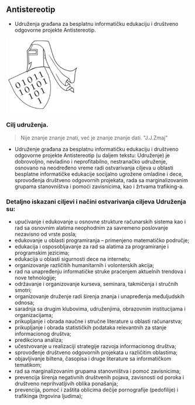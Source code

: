 ## Antistereotip 

- Udruženja građana za besplatnu informatičku edukaciju i društveno odgovorne projekte Antistereotip.

<p>
  <img src="https://github.com/antistereotip/antistereotip.github.io/blob/master/data/pics/antistereotiplogo.png" width="200"/>
</p>

### Cilj udruženja.

> Nije znanje znanje znati, već je znanje znanje dati. "J.J.Zmaj"

- Udruženje građana za besplatnu informatičku edukaciju i društveno odgovorne projekte Antistereotip (u daljem tekstu: Udruženje) je dobrovoljno, nevladino i neprofitabilno, nestranačko udruženje, osnovano na neodređeno vreme radi ostvarivanja ciljeva u oblasti besplatne informatičke edukacije socijalno ugrožene omladine i dece, sprovođenja društveno odgovornih projekata, rada sa marginalizovanim grupama stanovništva i pomoći zavisnicima, kao i žrtvama trafiking-a.

### Detaljno iskazani ciljevi i načini ostvarivanja ciljeva Udruženja su:

- upućivanje i edukovanje u osnovne strukture računarskih sistema kao i rad sa osnovnim alatima neophodnim za savremeno poslovanje nezavisno od vrste posla;
- edukovanje u oblasti programiranja – primenjeno matematičko područje;
- edukacija i osposobljavanje za rad sa alatima za programiranje i programskim jezicima;
- edukacija u oblasti sigurnosti dece na internetu;
- organizovanje različitih humanitarnih i volonterskih akcija;
- rad na unapređenju informatičke struke praćenjem aktuelnih trendova i nove tehnologije;
- održavanje i organizovanje kurseva, seminara, takmičenja i stručnih smotri;
- organizovanje druženje radi širenja znanja i unapređenja međuljudskih odnosa;
- saradnja sa drugim klubovima, udruženjima, obrazovnim institucijama i organizacijama;
- prikupljanje i obrada naučne i stručne literature u oblasti računarstva;
- prikupljanje i obrada statističkih podataka relevantnih za stanje informacionog društva;
- predikciona analiza;
- učestvovanje u realizaciji strategije razvoja informacionog društva;
- sprovođenje društveno odgovornih projekata u različitim oblastima;
- objavljivanje biltena, časopisa i druge literature sa informatičkom tematikom;
- rad sa marginalizovanim grupama stanovništva i pomoć zavisnicima;
- prevencija širenja negativnih društvenih pojava, zavisnosti od poroka i društveno neprihvatljivih oblika ponašanja;
- prevencija, pomoć i zaštita oblicima dečije pornografije (pedofilije) i trafikinga (trgovina ljudima);


